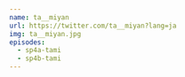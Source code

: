 ```yaml
---
name: ta__miyan
url: https://twitter.com/ta__miyan?lang=ja
img: ta__miyan.jpg
episodes:
  - sp4a-tami
  - sp4b-tami
---
```


